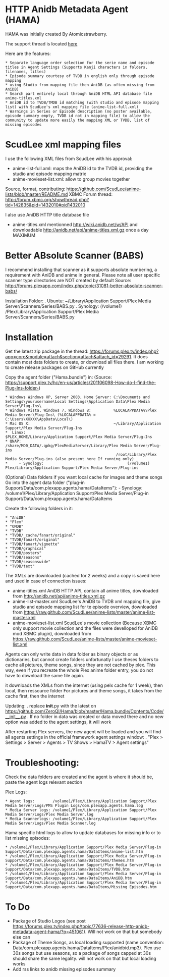 HTTP Anidb Metadata Agent (HAMA)
================================
HAMA was initially created By Atomicstrawberry.

The support thread is located [here](http://forums.plexapp.com/index.php/topic/77636-release-http-anidb-metadata-agent-hama/)

Here are the features:

    * Separate language order selection for the serie name and episode titles in Agent Settings (Supports Kanji characters in folders, filenames, titles)
    * Episode summary courtesy of TVDB in english only through episode mapping
    * using Studio from mapping file then AniDB (as often missing from AniDB)
    * Search part entirely local through AniDB HTML API database file anime-titles.xml
    * AniDB id to TVDB/TMDB id matching (with studio and episode mapping list) with ScudLee's xml mapping file (anime-list-full.xml)
    * Warnings in Series or Episode description (no poster available, episode summary empty, TVDB id not in mapping file) to allow the community to update more easily the mapping XML or TVDB, list of missing episodes


ScudLee xml mapping files
==========================
I use the following XML files from ScudLee with his approval:

   * anime-list-full.xml:     maps the AniDB id to the TVDB id, providing the studio and episode mapping matrix
   * anime-movieset-list.xml: allow to group movies together

Source, format, contributing: https://github.com/ScudLee/anime-lists/blob/master/README.md
XBMC Forum thread:            http://forum.xbmc.org/showthread.php?tid=142835&pid=1432010#pid1432010

I also use AniDB HTTP title database file

   * anime-titles.xml      mentionned http://wiki.anidb.net/w/API and downloadable http://anidb.net/api/anime-titles.xml.gz once a day MAXIMUM

Better ABsolute Scanner (BABS)
==============================
I recommend installing that scanner as it supports absolute numbering, a requirement with AniDB and anime in general.
Please note all user specific scanner type directories are NOT created by default
Source:   http://forums.plexapp.com/index.php/topic/31081-better-absolute-scanner-babs/

Installation Folder:
   . Ubuntu:   ~/Library/Application Support/Plex Media Server/Scanners/Series/BABS.py
   . Synology: (/volume1) /Plex/Library/Application Support/Plex Media Server/Scanners/Series/BABS.py

Installation
============

Get the latest zip package in the thread: https://forums.plex.tv/index.php?app=core&module=attach&section=attach&attach_id=29291. It does contain most data folders to create, or download all files there.
I am working to create release packages on GitHub currently

Copy the agent folder ("Hama.bundle") in: (Source: https://support.plex.tv/hc/en-us/articles/201106098-How-do-I-find-the-Plug-Ins-folder-)

    * Windows Windows XP, Server 2003, Home Server: C:\Documents and Settings\yourusername\Local Settings\Application Data\Plex Media Server\Plug-Ins\
    * Windows Vista, Windows 7, Windows 8:          %LOCALAPPDATA%\Plex Media Server\Plug-Ins\ (%LOCALAPPDATA% = C:\Users\XXXXX\AppData\Local\)
    * Mac OS X:                                     ~/Library/Application Support/Plex Media Server/Plug-Ins
    *  Linux:                                        $PLEX_HOME/Library/Application Support/Plex Media Server/Plug-Ins
    * QNAP:                                         /share/MD0_DATA/.qpkg/PlexMediaServer/Library/Plex Media Server/Plug-ins
                                                     /root/Library/Plex Media Server/Plug-ins (also present here If running only)
    *     - Synology:                                     (/volume1) Plex/Library/Application Support/Plex Media Server/Plug-ins 

(Optional) Data folders if you want local cache for images and theme songs
Go into the agent data folder ("plug-in Support/Data/com.plexapp.agents.hama/DataItems"):
     - Synology:                                     /volume1/Plex/Library/Application Support/Plex Media Server/Plug-in Support/Data/com.plexapp.agents.hama/DataItems

Create the following folders in it:

    * "AniDB"
    * "Plex"
    * "OMDB"
    * "TVDB"
    * "TVDB/_cache/fanart/original"
    * "TVDB/fanart/original"
    * "TVDB/fanart/vignette"
    * "TVDB/graphical"
    * "TVDB/posters"
    * "TVDB/seasons"
    * "TVDB/seasonswide"
    * "TVDB/text"

The XMLs are downloaded (cached for 2 weeks) and a copy is saved here and used in case of connection issues:

   * anime-titles.xml        AniDB HTTP API, contain all anime titles, downloaded from http://anidb.net/api/anime-titles.xml.gz
   *  anime-list-master.xml   ScudLee's AniDB to TVDB xml mapping file, give studio and episode mapping list for te episode overview, downloaded from https://raw.github.com/ScudLee/anime-lists/master/anime-list-master.xml
   *  anime-movieset-list.xml ScudLee's movie collection (Because XBMC only support movie collection and the files were develloped for AniDB mod XBMC plugin), downloaded from https://raw.github.com/ScudLee/anime-lists/master/anime-movieset-list.xml

Agents can only write data in data folder as binary objects or as dictionaries, but cannot create folders unfortunatly
I use theses folders to cache all pictures, theme songs, since they are not cached by plex.
This way, even if you recreate the whole Plex anime folder entry, you do not have to download the same file again.

it downloads the XMLs from the internet (using pelx cache for 1 week), then local, then ressource folder
For pictures and theme songs, it takes from the cache first, then the internet

Updating:
   . replace __init__.py with the latest on https://github.com/ZeroQI/Hama/blob/master/Hama.bundle/Contents/Code/__init__.py
   . If no folder in data was created or data moved there and no new option was added to the agent settings, it will work

After restarting Plex servers, the new agent will be loaded and you will find all agents settings in the official framework agent settings window:
   . "Plex > Settings > Server > Agents > TV Shows > HamaTV > Agent settings"


Troubleshooting:
================

Check the data folders are created and the agent is where it should be, paste the agent logs relevant section

Plex Logs:

    * Agent logs:        /volume1/Plex/Library/Application Support/Plex Media Server/Logs/PMS Plugin Logs/com.plexapp.agents.hama.log
    * Media Server logs: /volume1/Plex/Library/Application Support/Plex Media Server/Logs/Plex Media Server.log
    * Media Scannerlogs: /volume1/Plex/Library/Application Support/Plex Media Server/Logs/Plex Media Scanner.log

Hama specific html logs to allow to update databases for missing info or to list missing episodes:

    * /volume1/Plex/Library/Application Support/Plex Media Server/Plug-in Support/Data/com.plexapp.agents.hama/DataItems/anime-list.htm
    * /volume1/Plex/Library/Application Support/Plex Media Server/Plug-in Support/Data/com.plexapp.agents.hama/DataItems/themes.htm
    * /volume1/Plex/Library/Application Support/Plex Media Server/Plug-in Support/Data/com.plexapp.agents.hama/DataItems/TVDB.htm
    * /volume1/Plex/Library/Application Support/Plex Media Server/Plug-in Support/Data/com.plexapp.agents.hama/DataItems/AniDB.htm
    * /volume1/Plex/Library/Application Support/Plex Media Server/Plug-in Support/Data/com.plexapp.agents.hama/DataItems/Missing Episodes.htm

To Do
=====

   * Package of Studio Logos (see post https://forums.plex.tv/index.php/topic/77636-release-http-anidb-metadata-agent-hama/?p=451061). Will not work on that but somebody else can
   * Package of Theme Songs, as local loading supported (name convention: Data/com.plexapp.agents.hama/DataItems/Plex/anidbid.mp3). Plex use 30s songs but use seasons, so a package of songs capped at 30s should share the same legality. will not work on that but local loading works
   * Add rss links to anidb missing episodes summary
